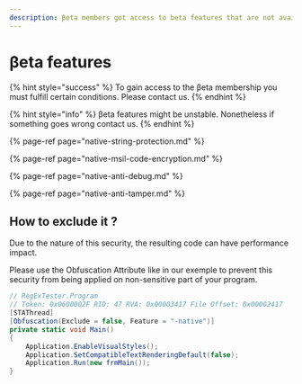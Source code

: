 ```yaml
---
description: βeta members got access to beta features that are not available publicly.
---
```


# βeta features

{% hint style="success" %}
To gain access to the βeta membership you must fulfill certain conditions. Please contact us.
{% endhint %}

{% hint style="info" %}
βeta features might be unstable. Nonetheless if something goes wrong contact us.
{% endhint %}

{% page-ref page="native-string-protection.md" %}

{% page-ref page="native-msil-code-encryption.md" %}

{% page-ref page="native-anti-debug.md" %}

{% page-ref page="native-anti-tamper.md" %}

## How to exclude it ? 

Due to the nature of this security, the resulting code can have performance impact.

Please use the Obfuscation Attribute like in our exemple to prevent this security from being applied on non-sensitive part of your program.

```csharp
// RegExTester.Program
// Token: 0x0600002F RID: 47 RVA: 0x00003417 File Offset: 0x00002417
[STAThread]
[Obfuscation(Exclude = false, Feature = "-native")]
private static void Main()
{
	Application.EnableVisualStyles();
	Application.SetCompatibleTextRenderingDefault(false);
	Application.Run(new frmMain());
}
```

